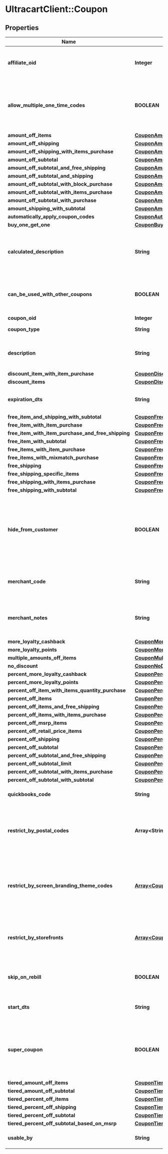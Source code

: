 # UltracartClient::Coupon

## Properties
Name | Type | Description | Notes
------------ | ------------- | ------------- | -------------
**affiliate_oid** | **Integer** | Associates an order with an affiliate when this value is set. | [optional] 
**allow_multiple_one_time_codes** | **BOOLEAN** | True if multiple one time codes for this coupon can be used on a cart at the same time. | [optional] 
**amount_off_items** | [**CouponAmountOffItems**](CouponAmountOffItems.md) |  | [optional] 
**amount_off_shipping** | [**CouponAmountOffShipping**](CouponAmountOffShipping.md) |  | [optional] 
**amount_off_shipping_with_items_purchase** | [**CouponAmountOffShippingWithItemsPurchase**](CouponAmountOffShippingWithItemsPurchase.md) |  | [optional] 
**amount_off_subtotal** | [**CouponAmountOffSubtotal**](CouponAmountOffSubtotal.md) |  | [optional] 
**amount_off_subtotal_and_free_shipping** | [**CouponAmountOffSubtotalFreeShippingWithPurchase**](CouponAmountOffSubtotalFreeShippingWithPurchase.md) |  | [optional] 
**amount_off_subtotal_and_shipping** | [**CouponAmountOffSubtotalAndShipping**](CouponAmountOffSubtotalAndShipping.md) |  | [optional] 
**amount_off_subtotal_with_block_purchase** | [**CouponAmountOffSubtotalWithBlockPurchase**](CouponAmountOffSubtotalWithBlockPurchase.md) |  | [optional] 
**amount_off_subtotal_with_items_purchase** | [**CouponAmountOffSubtotalWithItemsPurchase**](CouponAmountOffSubtotalWithItemsPurchase.md) |  | [optional] 
**amount_off_subtotal_with_purchase** | [**CouponAmountOffSubtotalWithPurchase**](CouponAmountOffSubtotalWithPurchase.md) |  | [optional] 
**amount_shipping_with_subtotal** | [**CouponAmountShippingWithSubtotal**](CouponAmountShippingWithSubtotal.md) |  | [optional] 
**automatically_apply_coupon_codes** | [**CouponAutomaticallyApplyCouponCodes**](CouponAutomaticallyApplyCouponCodes.md) |  | [optional] 
**buy_one_get_one** | [**CouponBuyOneGetOneLimit**](CouponBuyOneGetOneLimit.md) |  | [optional] 
**calculated_description** | **String** | Calculated description displayed to the customer if no description is specified. | [optional] 
**can_be_used_with_other_coupons** | **BOOLEAN** | True if this coupon can be used with other coupons in a single order. | [optional] 
**coupon_oid** | **Integer** | Coupon oid. | [optional] 
**coupon_type** | **String** | Coupon type. | [optional] 
**description** | **String** | Description of the coupon up to 50 characters. | [optional] 
**discount_item_with_item_purchase** | [**CouponDiscountItemWithItemPurchase**](CouponDiscountItemWithItemPurchase.md) |  | [optional] 
**discount_items** | [**CouponDiscountItems**](CouponDiscountItems.md) |  | [optional] 
**expiration_dts** | **String** | Date/time when coupon expires | [optional] 
**free_item_and_shipping_with_subtotal** | [**CouponFreeItemAndShippingWithSubtotal**](CouponFreeItemAndShippingWithSubtotal.md) |  | [optional] 
**free_item_with_item_purchase** | [**CouponFreeItemWithItemPurchase**](CouponFreeItemWithItemPurchase.md) |  | [optional] 
**free_item_with_item_purchase_and_free_shipping** | [**CouponFreeItemWithItemPurchaseAndFreeShipping**](CouponFreeItemWithItemPurchaseAndFreeShipping.md) |  | [optional] 
**free_item_with_subtotal** | [**CouponFreeItemWithSubtotal**](CouponFreeItemWithSubtotal.md) |  | [optional] 
**free_items_with_item_purchase** | [**CouponFreeItemsWithItemPurchase**](CouponFreeItemsWithItemPurchase.md) |  | [optional] 
**free_items_with_mixmatch_purchase** | [**CouponFreeItemsWithMixMatchPurchase**](CouponFreeItemsWithMixMatchPurchase.md) |  | [optional] 
**free_shipping** | [**CouponFreeShipping**](CouponFreeShipping.md) |  | [optional] 
**free_shipping_specific_items** | [**CouponFreeShippingSpecificItems**](CouponFreeShippingSpecificItems.md) |  | [optional] 
**free_shipping_with_items_purchase** | [**CouponFreeShippingWithItemsPurchase**](CouponFreeShippingWithItemsPurchase.md) |  | [optional] 
**free_shipping_with_subtotal** | [**CouponFreeShippingWithSubtotal**](CouponFreeShippingWithSubtotal.md) |  | [optional] 
**hide_from_customer** | **BOOLEAN** | Hide coupon from customer during checkout.  Often used when coupons are automatic discounting mechanisms. | [optional] 
**merchant_code** | **String** | Merchant code of coupon up to 20 characters. | [optional] 
**merchant_notes** | **String** | Internal notes about this coupon.  These are not visible to customer. | [optional] 
**more_loyalty_cashback** | [**CouponMoreLoyaltyCashback**](CouponMoreLoyaltyCashback.md) |  | [optional] 
**more_loyalty_points** | [**CouponMoreLoyaltyPoints**](CouponMoreLoyaltyPoints.md) |  | [optional] 
**multiple_amounts_off_items** | [**CouponMultipleAmountsOffItems**](CouponMultipleAmountsOffItems.md) |  | [optional] 
**no_discount** | [**CouponNoDiscount**](CouponNoDiscount.md) |  | [optional] 
**percent_more_loyalty_cashback** | [**CouponPercentMoreLoyaltyCashback**](CouponPercentMoreLoyaltyCashback.md) |  | [optional] 
**percent_more_loyalty_points** | [**CouponPercentMoreLoyaltyPoints**](CouponPercentMoreLoyaltyPoints.md) |  | [optional] 
**percent_off_item_with_items_quantity_purchase** | [**CouponPercentOffItemWithItemsQuantityPurchase**](CouponPercentOffItemWithItemsQuantityPurchase.md) |  | [optional] 
**percent_off_items** | [**CouponPercentOffItems**](CouponPercentOffItems.md) |  | [optional] 
**percent_off_items_and_free_shipping** | [**CouponPercentOffItemsAndFreeShipping**](CouponPercentOffItemsAndFreeShipping.md) |  | [optional] 
**percent_off_items_with_items_purchase** | [**CouponPercentOffItemsWithItemsPurchase**](CouponPercentOffItemsWithItemsPurchase.md) |  | [optional] 
**percent_off_msrp_items** | [**CouponPercentOffMsrpItems**](CouponPercentOffMsrpItems.md) |  | [optional] 
**percent_off_retail_price_items** | [**CouponPercentOffRetailPriceItems**](CouponPercentOffRetailPriceItems.md) |  | [optional] 
**percent_off_shipping** | [**CouponPercentOffShipping**](CouponPercentOffShipping.md) |  | [optional] 
**percent_off_subtotal** | [**CouponPercentOffSubtotal**](CouponPercentOffSubtotal.md) |  | [optional] 
**percent_off_subtotal_and_free_shipping** | [**CouponPercentOffSubtotalAndFreeShipping**](CouponPercentOffSubtotalAndFreeShipping.md) |  | [optional] 
**percent_off_subtotal_limit** | [**CouponPercentOffSubtotalLimit**](CouponPercentOffSubtotalLimit.md) |  | [optional] 
**percent_off_subtotal_with_items_purchase** | [**CouponPercentOffSubtotalWithItemsPurchase**](CouponPercentOffSubtotalWithItemsPurchase.md) |  | [optional] 
**percent_off_subtotal_with_subtotal** | [**CouponPercentOffSubtotalWithSubtotal**](CouponPercentOffSubtotalWithSubtotal.md) |  | [optional] 
**quickbooks_code** | **String** | Quickbooks accounting code. | [optional] 
**restrict_by_postal_codes** | **Array&lt;String&gt;** | Optional list of postal codes which restrict a coupon to within these postal codes. | [optional] 
**restrict_by_screen_branding_theme_codes** | [**Array&lt;CouponRestriction&gt;**](CouponRestriction.md) | Optional list of legacy screen branding theme codes to limit coupon use to only those themes. | [optional] 
**restrict_by_storefronts** | [**Array&lt;CouponRestriction&gt;**](CouponRestriction.md) | Optional list of storefronts to limit coupon use to only those storefronts. | [optional] 
**skip_on_rebill** | **BOOLEAN** | Skip this coupon when it is on a rebill of an auto order. | [optional] 
**start_dts** | **String** | Date/time when coupon is valid | [optional] 
**super_coupon** | **BOOLEAN** | If true, this coupon can be used with ANY other coupon regardless of the other coupons configuration | [optional] 
**tiered_amount_off_items** | [**CouponTieredAmountOffItems**](CouponTieredAmountOffItems.md) |  | [optional] 
**tiered_amount_off_subtotal** | [**CouponTieredAmountOffSubtotal**](CouponTieredAmountOffSubtotal.md) |  | [optional] 
**tiered_percent_off_items** | [**CouponTieredPercentOffItems**](CouponTieredPercentOffItems.md) |  | [optional] 
**tiered_percent_off_shipping** | [**CouponTieredPercentOffShipping**](CouponTieredPercentOffShipping.md) |  | [optional] 
**tiered_percent_off_subtotal** | [**CouponTieredPercentOffSubtotal**](CouponTieredPercentOffSubtotal.md) |  | [optional] 
**tiered_percent_off_subtotal_based_on_msrp** | [**CouponTieredPercentOffSubtotalBasedOnMSRP**](CouponTieredPercentOffSubtotalBasedOnMSRP.md) |  | [optional] 
**usable_by** | **String** | Who may use this coupon. | [optional] 


